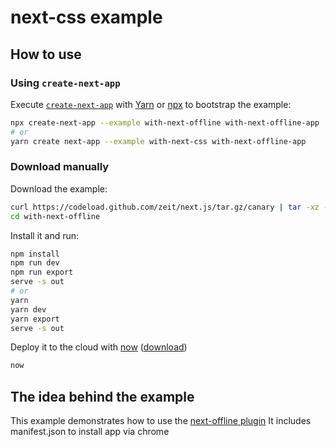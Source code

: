 # next-css example

## How to use

### Using `create-next-app`

Execute [`create-next-app`](https://github.com/segmentio/create-next-app) with [Yarn](https://yarnpkg.com/lang/en/docs/cli/create/) or [npx](https://github.com/zkat/npx#readme) to bootstrap the example:

```bash
npx create-next-app --example with-next-offline with-next-offline-app
# or
yarn create next-app --example with-next-css with-next-offline-app
```

### Download manually

Download the example:

```bash
curl https://codeload.github.com/zeit/next.js/tar.gz/canary | tar -xz --strip=2 next.js-canary/examples/with-next-offline
cd with-next-offline
```

Install it and run:

```bash
npm install
npm run dev
npm run export
serve -s out
# or
yarn
yarn dev
yarn export
serve -s out
```

Deploy it to the cloud with [now](https://zeit.co/now) ([download](https://zeit.co/download))

```bash
now
```

## The idea behind the example

This example demonstrates how to use the [next-offline plugin](https://github.com/hanford/next-offline) It includes manifest.json to install app via chrome
